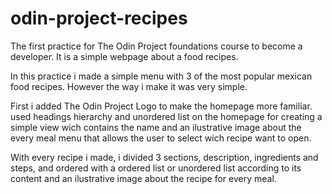 # odin-project-recipes

The first practice for The Odin Project foundations course to become a developer. It is a simple webpage about a food recipes.

In this practice i made a simple menu with 3 of the most popular mexican food recipes. However the way i make it was very simple.

First i added The Odin Project Logo to make the homepage more familiar. used headings hierarchy and unordered list on the homepage for creating a simple view wich contains the name and an ilustrative image about the every meal menu that allows the user to select wich recipe want to open.

With every recipe i made, i divided 3 sections, description, ingredients and steps, and ordered with a ordered list or unordered list according to its content and an ilustrative image about the recipe for every meal.